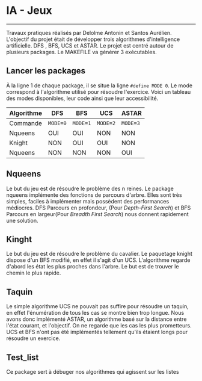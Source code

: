 # IA - Jeux
---
 Travaux pratiques réalisés par Delolme Antonin et Santos Aurélien. L'objectif du projet était de développer trois algorithmes d'intelligence artificielle. DFS , BFS, UCS et ASTAR. Le projet est centré autour de plusieurs packages. Le MAKEFILE va générer 3 exécutables.
 
 ## Lancer les packages
 À la ligne 1 de chaque package, il se situe la ligne `#define MODE 0`. Le mode correspond à l'algorithme utilisé pour résoudre l'exercice.  Voici un tableau des modes disponibles, leur code ainsi que leur accessibilité.
 
 Algorithme | DFS | BFS | UCS | ASTAR
--- | --- | --- | --- | ---
Commande | `MODE=0` | `MODE=1` | `MODE=2` | `MODE=3` |
Nqueens | OUI | OUI | NON | NON
Knight | NON | OUI | OUI | NON
Nqueens | NON | NON | NON | OUI
 
 ## Nqueens
 Le but du jeu est de résoudre le problème des n reines. Le package nqueens implémente des fonctions de parcours d'arbre. Elles sont très simples, faciles à implémenter mais possèdent des performances médiocres. DFS Parcours en profondeur, (Pour *Depth-First Search*) et BFS Parcours en largeur(Pour *Breadth First Search*) nous donnent rapidement une solution. 
 
 ## Kinght
 Le but du jeu est de résoudre le problème du cavalier. Le paquetage knight dispose d'un BFS modifié, en effet il s'agit d'un UCS. L'algorithme regarde d'abord les état les plus proches dans l'arbre. Le but est de trouver le chemin le plus rapide.
 
 
 ## Taquin
 Le simple algorithme UCS ne pouvait pas suffire pour résoudre un taquin, en effet l'énumération de tous les cas se montre bien trop longue. Nous avons donc implémenté ASTAR, un algorithme basé sur la distance entre l'état courant, et l'objectif. On ne regarde que les cas les plus prometteurs. UCS et BFS n'ont pas été implémentés tellement qu'ils étaient longs pour résoudre un exercice.
 
## Test_list
Ce package sert à débuger nos algorithmes qui agissent sur les listes
